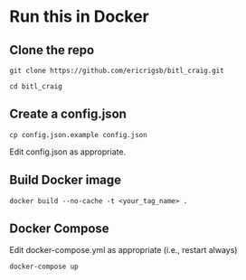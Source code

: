 # Run this in Docker

## Clone the repo
`git clone https://github.com/ericrigsb/bitl_craig.git`

`cd bitl_craig`

## Create a config.json
`cp config.json.example config.json`

Edit config.json as appropriate.

## Build Docker image

`docker build --no-cache -t <your_tag_name> .`

## Docker Compose

Edit docker-compose.yml as appropriate (i.e., restart always)

`docker-compose up`